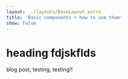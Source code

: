 ```yaml
---
layout: ../layouts/BaseLayout.astro
title: 'Basic components + how to use them'
show: False
---
```


# heading fdjskflds 

blog post, testing, testing!! 

